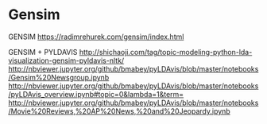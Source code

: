 # Gensim

GENSIM
https://radimrehurek.com/gensim/index.html

GENSIM + PYLDAVIS
http://shichaoji.com/tag/topic-modeling-python-lda-visualization-gensim-pyldavis-nltk/
http://nbviewer.jupyter.org/github/bmabey/pyLDAvis/blob/master/notebooks/Gensim%20Newsgroup.ipynb
http://nbviewer.jupyter.org/github/bmabey/pyLDAvis/blob/master/notebooks/pyLDAvis_overview.ipynb#topic=0&lambda=1&term=
http://nbviewer.jupyter.org/github/bmabey/pyLDAvis/blob/master/notebooks/Movie%20Reviews,%20AP%20News,%20and%20Jeopardy.ipynb